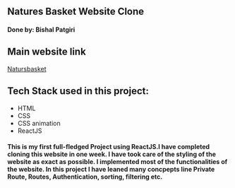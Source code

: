 ## Natures Basket Website Clone
#### Done by: Bishal Patgiri
## Main website link
[Natursbasket](https://www.naturesbasket.co.in/)
## Tech Stack used in this project:
- HTML
- CSS
- CSS animation
- ReactJS
#### This is my first full-fledged Project using ReactJS.I have completed cloning this website in one week. I have took care of the styling of the website as exact as possible. I implemented most of the functionalities of the website. In this project I have leaned many concpepts line Private Route, Routes, Authentication, sorting, filtering etc.
